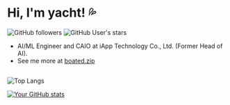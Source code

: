 # Hi, I'm yacht! 💦

![GitHub followers](https://img.shields.io/github/followers/tchayintr?style=social) ![GitHub User's stars](https://img.shields.io/github/stars/tchayintr?style=social)

- AI/ML Engineer and CAIO at iApp Technology Co., Ltd. (Former Head of AI).
- See me more at [boated.zip](https://boated.zip)

##

![Top Langs](https://github-readme-stats.vercel.app/api/top-langs/?username=tchayintr&layout=compact&exclude_repo=titech-lrlab-master-thesis-template&hide=mathematica,scss,css,html,smalltalk,slash,makefile,tex)

[![Your GitHub stats](https://github-readme-stats.vercel.app/api?username=tchayintr&show_icons=true)](https://github.com/tchayintr/github-readme-stats)
